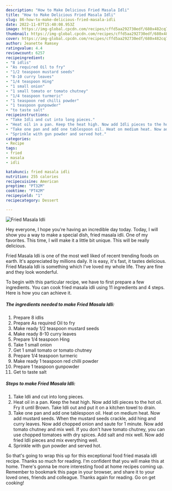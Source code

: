 ```yaml
---
description: "How to Make Delicious Fried Masala Idli"
title: "How to Make Delicious Fried Masala Idli"
slug: 86-how-to-make-delicious-fried-masala-idli
date: 2022-11-07T15:40:08.953Z
image: https://img-global.cpcdn.com/recipes/cffd5aa292730edf/680x482cq70/fried-masala-idli-recipe-main-photo.jpg
thumbnail: https://img-global.cpcdn.com/recipes/cffd5aa292730edf/680x482cq70/fried-masala-idli-recipe-main-photo.jpg
cover: https://img-global.cpcdn.com/recipes/cffd5aa292730edf/680x482cq70/fried-masala-idli-recipe-main-photo.jpg
author: Jeanette Ramsey
ratingvalue: 4.4
reviewcount: 6257
recipeingredient:
- "8 idlis"
- "As required Oil to fry"
- "1/2 teaspoon mustard seeds"
- "8-10 curry leaves"
- "1/4 teaspoon Hing"
- "1 small onion"
- "1 small tomato or tomato chutney"
- "1/4 teaspoon turmeric"
- "1 teaspoon red chilli powder"
- "1 teaspoon gunpowder"
- "to taste salt"
recipeinstructions:
- "Take Idli and cut into long pieces."
- "Heat oil in a pan. Keep the heat high. Now add Idli pieces to the hot oil. Fry it until Brown. Take Idli out and put it on a kitchen towel to drain."
- "Take one pan and add one tablespoon oil. Heat on medium heat. Now add mustard seeds. When the mustard seeds crackle, add hing and curry leaves. Now add chopped onion and saute for 1 minute. Now add tomato chutney and mix well. If you don&#39;t have tomato chutney, you can use chopped tomatoes with dry spices. Add salt and mix well. Now add fried Idli pieces and mix everything well."
- "Sprinkle with gun powder and served hot."
categories:
- Recipe
tags:
- fried
- masala
- idli

katakunci: fried masala idli 
nutrition: 255 calories
recipecuisine: American
preptime: "PT32M"
cooktime: "PT42M"
recipeyield: "1"
recipecategory: Dessert

---
```



![Fried Masala Idli](https://img-global.cpcdn.com/recipes/cffd5aa292730edf/680x482cq70/fried-masala-idli-recipe-main-photo.jpg)

Hey everyone, I hope you're having an incredible day today. Today, I will show you a way to make a special dish, fried masala idli. One of my favorites. This time, I will make it a little bit unique. This will be really delicious.



Fried Masala Idli is one of the most well liked of recent trending foods on earth. It's appreciated by millions daily. It is easy, it's fast, it tastes delicious. Fried Masala Idli is something which I've loved my whole life. They are fine and they look wonderful.


To begin with this particular recipe, we have to first prepare a few ingredients. You can cook fried masala idli using 11 ingredients and 4 steps. Here is how you can achieve it.

<!--inarticleads1-->

##### The ingredients needed to make Fried Masala Idli:

1. Prepare 8 idlis
1. Prepare As required Oil to fry
1. Make ready 1/2 teaspoon mustard seeds
1. Make ready 8-10 curry leaves
1. Prepare 1/4 teaspoon Hing
1. Take 1 small onion
1. Get 1 small tomato or tomato chutney
1. Prepare 1/4 teaspoon turmeric
1. Make ready 1 teaspoon red chilli powder
1. Prepare 1 teaspoon gunpowder
1. Get to taste salt




<!--inarticleads2-->

##### Steps to make Fried Masala Idli:

1. Take Idli and cut into long pieces.
1. Heat oil in a pan. Keep the heat high. Now add Idli pieces to the hot oil. Fry it until Brown. Take Idli out and put it on a kitchen towel to drain.
1. Take one pan and add one tablespoon oil. Heat on medium heat. Now add mustard seeds. When the mustard seeds crackle, add hing and curry leaves. Now add chopped onion and saute for 1 minute. Now add tomato chutney and mix well. If you don&#39;t have tomato chutney, you can use chopped tomatoes with dry spices. Add salt and mix well. Now add fried Idli pieces and mix everything well.
1. Sprinkle with gun powder and served hot.




So that's going to wrap this up for this exceptional food fried masala idli recipe. Thanks so much for reading. I'm confident that you will make this at home. There's gonna be more interesting food at home recipes coming up. Remember to bookmark this page in your browser, and share it to your loved ones, friends and colleague. Thanks again for reading. Go on get cooking!
